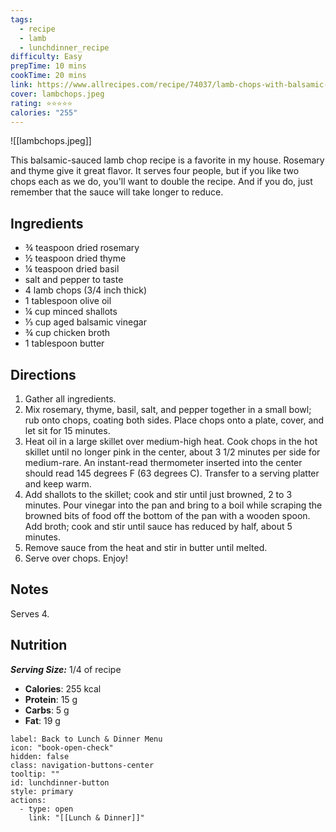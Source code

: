 ```yaml
---
tags:
  - recipe
  - lamb
  - lunchdinner_recipe
difficulty: Easy
prepTime: 10 mins
cookTime: 20 mins
link: https://www.allrecipes.com/recipe/74037/lamb-chops-with-balsamic-reduction/
cover: lambchops.jpeg
rating: ⭐️⭐️⭐️⭐️⭐️
calories: "255"
---
```


![[lambchops.jpeg]]

This balsamic-sauced lamb chop recipe is a favorite in my house. Rosemary and thyme give it great flavor. It serves four people, but if you like two chops each as we do, you'll want to double the recipe. And if you do, just remember that the sauce will take longer to reduce.

## Ingredients
- ¾ teaspoon dried rosemary
- ½ teaspoon dried thyme
- ¼ teaspoon dried basil
- salt and pepper to taste
- 4 lamb chops (3/4 inch thick)
- 1 tablespoon olive oil
- ¼ cup minced shallots
 - ⅓ cup aged balsamic vinegar   
- ¾ cup chicken broth
- 1 tablespoon butter


## Directions
1. Gather all ingredients.
2. Mix rosemary, thyme, basil, salt, and pepper together in a small bowl; rub onto chops, coating both sides. Place chops onto a plate, cover, and let sit for 15 minutes.
3. Heat oil in a large skillet over medium-high heat. Cook chops in the hot skillet until no longer pink in the center, about 3 1/2 minutes per side for medium-rare. An instant-read thermometer inserted into the center should read 145 degrees F (63 degrees C). Transfer to a serving platter and keep warm.
4. Add shallots to the skillet; cook and stir until just browned, 2 to 3 minutes. Pour vinegar into the pan and bring to a boil while scraping the browned bits of food off the bottom of the pan with a wooden spoon. Add broth; cook and stir until sauce has reduced by half, about 5 minutes.
5. Remove sauce from the heat and stir in butter until melted.
6. Serve over chops. Enjoy!

## Notes
Serves 4.

## Nutrition
***Serving Size:*** 1/4 of recipe
- **Calories**: 255 kcal
- **Protein**: 15 g
- **Carbs**: 5 g
- **Fat**: 19 g


```meta-bind-button
label: Back to Lunch & Dinner Menu
icon: "book-open-check"
hidden: false
class: navigation-buttons-center
tooltip: ""
id: lunchdinner-button
style: primary
actions:
  - type: open
    link: "[[Lunch & Dinner]]"

```
 
